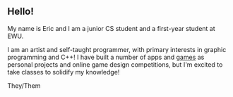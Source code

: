 ## Hello!
My name is Eric and I am a junior CS student and a first-year student at EWU.

I am an artist and self-taught programmer, with primary interests in graphic programming and C++! I have built a number of apps and [games](https://fuzzyzilla.itch.io/bun-os) as personal projects and online game design competitions, but I'm excited to take classes to solidify my knowledge! 


They/Them
<!--
**e-pratt2/e-pratt2** is a ✨ _special_ ✨ repository because its `README.md` (this file) appears on your GitHub profile.

Here are some ideas to get you started:

- 🔭 I’m currently working on ...
- 🌱 I’m currently learning ...
- 👯 I’m looking to collaborate on ...
- 🤔 I’m looking for help with ...
- 💬 Ask me about ...
- 📫 How to reach me: ...
- 😄 Pronouns: ...
- ⚡ Fun fact: ...
-->
